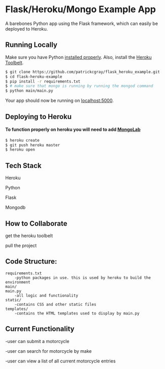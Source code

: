# Flask/Heroku/Mongo Example App

A barebones Python app using the Flask framework, which can easily be deployed to Heroku.

## Running Locally

Make sure you have Python [installed properly](http://install.python-guide.org).  Also, install the [Heroku Toolbelt](https://toolbelt.heroku.com/).

```sh
$ git clone https://github.com/patrickcgray/flask_heroku_example.git
$ cd flask-heroku-example
$ pip install -r requirements.txt
$ # make sure that mongo is running by running the mongod command
$ python main/main.py
```

Your app should now be running on [localhost:5000](http://localhost:5000/).

## Deploying to Heroku
#### To function properly on heroku you will need to add [MongoLab](https://mongolab.com/)

```sh
$ heroku create
$ git push heroku master
$ heroku open
```

## Tech Stack
Heroku

Python

Flask

Mongodb

## How to Collaborate
get the heroku toolbelt

pull the project

## Code Structure:
	requirements.txt
		-python packages in use. this is used by heroku to build the environment
	main/
  	main.py
  		-all logic and functionality
  	static/
  		-contains CSS and other static files
  	templates/
  		-contains the HTML templates used to display by main.py
	

## Current Functionality
-user can submit a motorcycle

-user can search for motorcycle by make

-user can view a list of all current motorcycle entries
